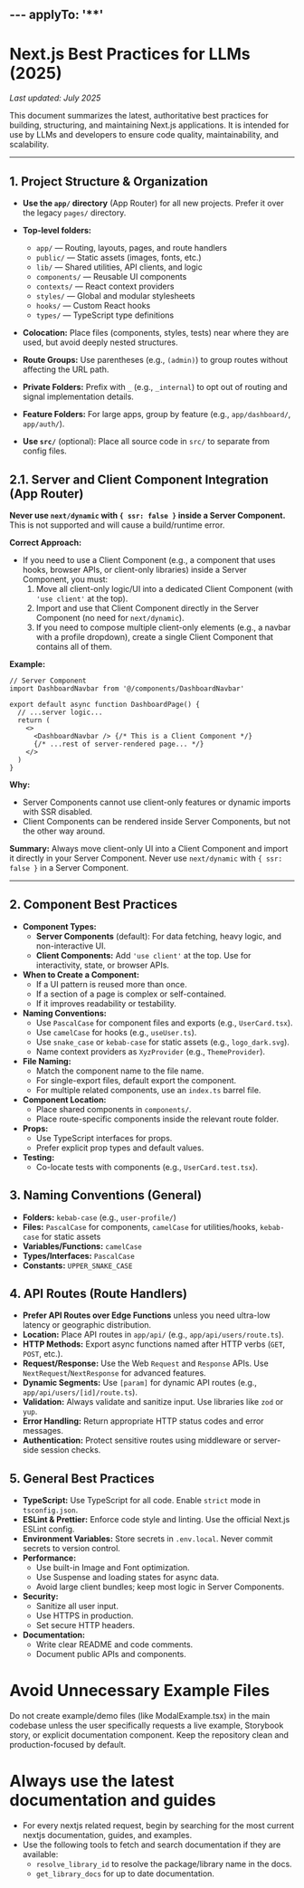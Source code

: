 ---<!-- prettier-ignore -->
applyTo: '**'
---

# Next.js Best Practices for LLMs (2025)

_Last updated: July 2025_

This document summarizes the latest, authoritative best practices for building,
structuring, and maintaining Next.js applications. It is intended for use by
LLMs and developers to ensure code quality, maintainability, and scalability.

---

## 1. Project Structure & Organization

- **Use the `app/` directory** (App Router) for all new projects. Prefer it over
  the legacy `pages/` directory.
- **Top-level folders:**
  - `app/` — Routing, layouts, pages, and route handlers
  - `public/` — Static assets (images, fonts, etc.)
  - `lib/` — Shared utilities, API clients, and logic
  - `components/` — Reusable UI components
  - `contexts/` — React context providers
  - `styles/` — Global and modular stylesheets
  - `hooks/` — Custom React hooks
  - `types/` — TypeScript type definitions
- **Colocation:** Place files (components, styles, tests) near where they are
  used, but avoid deeply nested structures.
- **Route Groups:** Use parentheses (e.g., `(admin)`) to group routes without
  affecting the URL path.
- **Private Folders:** Prefix with `_` (e.g., `_internal`) to opt out of routing
  and signal implementation details.

- **Feature Folders:** For large apps, group by feature (e.g., `app/dashboard/`,
  `app/auth/`).
- **Use `src/`** (optional): Place all source code in `src/` to separate from
  config files.

## 2.1. Server and Client Component Integration (App Router)

**Never use `next/dynamic` with `{ ssr: false }` inside a Server Component.**
This is not supported and will cause a build/runtime error.

**Correct Approach:**

- If you need to use a Client Component (e.g., a component that uses hooks,
  browser APIs, or client-only libraries) inside a Server Component, you must:
  1. Move all client-only logic/UI into a dedicated Client Component (with
     `'use client'` at the top).
  2. Import and use that Client Component directly in the Server Component (no
     need for `next/dynamic`).
  3. If you need to compose multiple client-only elements (e.g., a navbar with a
     profile dropdown), create a single Client Component that contains all of
     them.

**Example:**

```tsx
// Server Component
import DashboardNavbar from '@/components/DashboardNavbar'

export default async function DashboardPage() {
  // ...server logic...
  return (
    <>
      <DashboardNavbar /> {/* This is a Client Component */}
      {/* ...rest of server-rendered page... */}
    </>
  )
}
```

**Why:**

- Server Components cannot use client-only features or dynamic imports with SSR
  disabled.
- Client Components can be rendered inside Server Components, but not the other
  way around.

**Summary:** Always move client-only UI into a Client Component and import it
directly in your Server Component. Never use `next/dynamic` with
`{ ssr: false }` in a Server Component.

---

## 2. Component Best Practices

- **Component Types:**
  - **Server Components** (default): For data fetching, heavy logic, and
    non-interactive UI.
  - **Client Components:** Add `'use client'` at the top. Use for interactivity,
    state, or browser APIs.
- **When to Create a Component:**
  - If a UI pattern is reused more than once.
  - If a section of a page is complex or self-contained.
  - If it improves readability or testability.
- **Naming Conventions:**
  - Use `PascalCase` for component files and exports (e.g., `UserCard.tsx`).
  - Use `camelCase` for hooks (e.g., `useUser.ts`).
  - Use `snake_case` or `kebab-case` for static assets (e.g., `logo_dark.svg`).
  - Name context providers as `XyzProvider` (e.g., `ThemeProvider`).
- **File Naming:**
  - Match the component name to the file name.
  - For single-export files, default export the component.
  - For multiple related components, use an `index.ts` barrel file.
- **Component Location:**
  - Place shared components in `components/`.
  - Place route-specific components inside the relevant route folder.
- **Props:**
  - Use TypeScript interfaces for props.
  - Prefer explicit prop types and default values.
- **Testing:**
  - Co-locate tests with components (e.g., `UserCard.test.tsx`).

## 3. Naming Conventions (General)

- **Folders:** `kebab-case` (e.g., `user-profile/`)
- **Files:** `PascalCase` for components, `camelCase` for utilities/hooks,
  `kebab-case` for static assets
- **Variables/Functions:** `camelCase`
- **Types/Interfaces:** `PascalCase`
- **Constants:** `UPPER_SNAKE_CASE`

## 4. API Routes (Route Handlers)

- **Prefer API Routes over Edge Functions** unless you need ultra-low latency or
  geographic distribution.
- **Location:** Place API routes in `app/api/` (e.g., `app/api/users/route.ts`).
- **HTTP Methods:** Export async functions named after HTTP verbs (`GET`,
  `POST`, etc.).
- **Request/Response:** Use the Web `Request` and `Response` APIs. Use
  `NextRequest`/`NextResponse` for advanced features.
- **Dynamic Segments:** Use `[param]` for dynamic API routes (e.g.,
  `app/api/users/[id]/route.ts`).
- **Validation:** Always validate and sanitize input. Use libraries like `zod`
  or `yup`.
- **Error Handling:** Return appropriate HTTP status codes and error messages.
- **Authentication:** Protect sensitive routes using middleware or server-side
  session checks.

## 5. General Best Practices

- **TypeScript:** Use TypeScript for all code. Enable `strict` mode in
  `tsconfig.json`.
- **ESLint & Prettier:** Enforce code style and linting. Use the official
  Next.js ESLint config.
- **Environment Variables:** Store secrets in `.env.local`. Never commit secrets
  to version control.
- **Performance:**
  - Use built-in Image and Font optimization.
  - Use Suspense and loading states for async data.
  - Avoid large client bundles; keep most logic in Server Components.
- **Security:**
  - Sanitize all user input.
  - Use HTTPS in production.
  - Set secure HTTP headers.
- **Documentation:**
  - Write clear README and code comments.
  - Document public APIs and components.

# Avoid Unnecessary Example Files

Do not create example/demo files (like ModalExample.tsx) in the main codebase
unless the user specifically requests a live example, Storybook story, or
explicit documentation component. Keep the repository clean and
production-focused by default.

# Always use the latest documentation and guides

- For every nextjs related request, begin by searching for the most current
  nextjs documentation, guides, and examples.
- Use the following tools to fetch and search documentation if they are
  available:
  - `resolve_library_id` to resolve the package/library name in the docs.
  - `get_library_docs` for up to date documentation.
